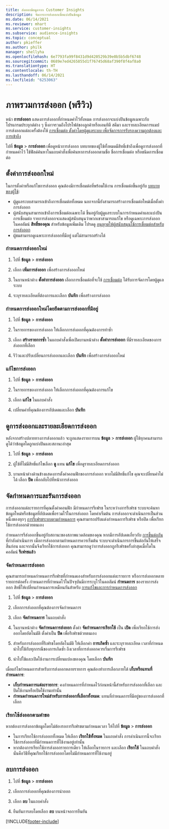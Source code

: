 ```yaml
---
title: ส่งออกข้อมูลจาก Customer Insights
description: จัดการการส่งออกเพื่อแบ่งปันข้อมูล
ms.date: 06/14/2021
ms.reviewer: mhart
ms.service: customer-insights
ms.subservice: audience-insights
ms.topic: conceptual
author: pkieffer
ms.author: philk
manager: shellyha
ms.openlocfilehash: 6e7793fa99f8431d9d420529b39e0b5b5dbf6748
ms.sourcegitcommit: 0689e7ed4265855d1f76745d68af390f8f4af8a0
ms.translationtype: HT
ms.contentlocale: th-TH
ms.lasthandoff: 06/14/2021
ms.locfileid: "6253063"
---
```

# <a name="exports-preview-overview"></a>ภาพรวมการส่งออก (พรีวิว)

หน้า **การส่งออก** แสดงการส่งออกที่กำหนดค่าไว้ทั้งหมด การส่งออกจะแบ่งปันข้อมูลเฉพาะกับโปรแกรมประยุกต์ต่าง ๆ ซึ่งอาจรวมถึงโปรไฟล์ของลูกค้าหรือเอนทิตี สคีมา และรายละเอียดการแมป การส่งออกแต่ละครั้งต้องใช้ [การเชื่อมต่อ ตั้งค่าโดยผู้ดูแลระบบ เพื่อจัดการการรับรองความถูกต้องและการเข้าถึง](connections.md)

ไปที่ **ข้อมูล** > **การส่งออก** เพื่อดูหน้าการส่งออก บทบาทของผู้ใช้ทั้งหมดมีสิทธิ์เข้าถึงเพื่อดูการส่งออกที่กำหนดค่าไว้ ใช้ฟิลด์ค้นหาในแถบคำสั่งเพื่อค้นหาการส่งออกตามชื่อ ชื่อการเชื่อมต่อ หรือชนิดการเชื่อมต่อ

## <a name="set-up-a-new-export"></a>ตั้งค่าการส่งออกใหม่

ในการตั้งค่าหรือแก้ไขการส่งออก คุณต้องมีการเชื่อมต่อที่พร้อมใช้งาน การเชื่อมต่อขึ้นอยู่กับ [บทบาทของผู้ใช้](permissions.md):
- ผู้ดูแลระบบสามารถเข้าถึงการเชื่อมต่อทั้งหมด นอกจากนี้ยังสามารถสร้างการเชื่อมต่อใหม่เมื่อตั้งค่าการส่งออก
- ผู้สนับสนุนสามารถเข้าถึงการเชื่อมต่อเฉพาะได้ ขึ้นอยู่กับผู้ดูแลระบบในการกำหนดค่าและแบ่งปันการเชื่อมต่อ รายการส่งออกจะแสดงผู้สนับสนุนว่าพวกเขาสามารถแก้ไข หรือดูเฉพาะการส่งออกในคอลัมน์ **สิทธิ์ของคุณ** สำหรับข้อมูลเพิ่มเติม โปรดดู [อนุญาตให้ผู้สนับสนุนใช้การเชื่อมต่อสำหรับการส่งออก](connections.md#allow-contributors-to-use-a-connection-for-exports)
- ผู้ชมสามารถดูเฉพาะการส่งออกที่มีอยู่ แต่ไม่สามารถสร้างได้

### <a name="define-a-new-export"></a>กำหนดการส่งออกใหม่

1. ไปที่ **ข้อมูล** > **การส่งออก**

1. เลือก **เพิ่มการส่งออก** เพื่อสร้างการส่งออกใหม่

1. ในบานหน้าต่าง **ตั้งค่าการส่งออก** เลือกการเชื่อมต่อที่จะใช้ [การเชื่อมต่อ](connections.md) ได้รับการจัดการโดยผู้ดูแลระบบ 

1. ระบุรายละเอียดที่ต้องการและเลือก **บันทึก** เพื่อสร้างการส่งออก

### <a name="define-a-new-export-based-on-an-existing-export"></a>กำหนดการส่งออกใหม่โดยยึดตามการส่งออกที่มีอยู่

1. ไปที่ **ข้อมูล** > **การส่งออก**

1. ในรายการของการส่งออก ให้เลือกการส่งออกที่คุณต้องการทำซ้ำ

1. เลือก **สร้างรายการซ้ำ** ในแถบคำสั่งเพื่อเปิดบานหน้าต่าง **ตั้งค่าการส่งออก** ที่มีรายละเอียดของการส่งออกที่เลือก

1. รีวิวและปรับเปลี่ยนการส่งออกและเลือก **บันทึก** เพื่อสร้างการส่งออกใหม่

### <a name="edit-an-export"></a>แก้ไขการส่งออก

1. ไปที่ **ข้อมูล** > **การส่งออก**

1. ในรายการของการส่งออก ให้เลือกการส่งออกที่คุณต้องการแก้ไข

1. เลือก **แก้ไข** ในแถบคำสั่ง

1. เปลี่ยนค่าที่คุณต้องการอัปเดตและเลือก **บันทึก**

## <a name="view-exports-and-export-details"></a>ดูการส่งออกและรายละเอียดการส่งออก

หลังจากสร้างปลายทางการส่งออกแล้ว จะถูกแสดงรายการบน **ข้อมูล** > **การส่งออก** ผู้ใช้ทุกคนสามารถดูได้ว่าข้อมูลใดถูกแบ่งปันและสถานะล่าสุด

1. ไปที่ **ข้อมูล** > **การส่งออก**

1. ผู้ใช้ที่ไม่มีสิทธิ์แก้ไขเลือก **ดู** แทน **แก้ไข** เพื่อดูรายละเอียดการส่งออก

1. บานหน้าต่างด้านข้างแสดงการตั้งค่าคอนฟิกของการส่งออก หากไม่มีสิทธิ์แก้ไข คุณจะเปลี่ยนค่าไม่ได้ เลือก **ปิด** เพื่อกลับไปที่หน้าการส่งออก

## <a name="schedule-and-run-exports"></a>จัดกำหนดการและรันการส่งออก

การส่งออกแต่ละรายการที่คุณตั้งค่าคอนฟิก มีกำหนดการรีเฟรช ในระหว่างการรีเฟรช ระบบจะค้นหาข้อมูลใหม่หรือข้อมูลที่อัปเดตเพื่อรวมไว้ในการส่งออก โดยค่าเริ่มต้น การส่งออกจะดำเนินการเป็นส่วนหนึ่งของทุกๆ [การรีเฟรชระบบตามกำหนดการ](system.md#schedule-tab) คุณสามารถปรับแต่งกำหนดการรีเฟรช หรือปิด เพื่อเรียกใช้การส่งออกด้วยตนเอง

กำหนดการรีส่งออกขึ้นอยู่กับสถานะของสภาพแวดล้อมของคุณ หากมีการอัปเดตเกี่ยวกับ [การขึ้นต่อกัน](system.md#refresh-policies) ที่กำลังดำเนินการ เมื่อการส่งออกตามกำหนดการควรเริ่มต้น ระบบจะดำเนินการการขึ้นต่อกันให้เสร็จสิ้นก่อน และจากนั้นจึงเรียกใช้การส่งออก คุณสามารถดูว่าการส่งออกถูกรีเฟรชครั้งล่าสุดเมื่อใดในคอลัมน์ **รีเฟรชแล้ว**

### <a name="schedule-exports"></a>จัดกําหนดการส่งออก

คุณสามารถกำหนดกำหนดการรีเฟรชที่กำหนดเองสำหรับการส่งออกแต่ละรายการ หรือการส่งออกหลายรายการต่อครั้ง กำหนดการที่กำหนดไว้ในปัจจุบันมีการระบุไว้ในคอลัมน์ **กำหนดการ** ของรายการส่งออก สิทธิ์ให้เปลี่ยนกำหนดการเหมือนกันสำหรับ [การแก้ไขและการกำหนดการส่งออก](export-destinations.md#set-up-a-new-export) 

1. ไปที่ **ข้อมูล** > **การส่งออก**

1. เลือกการส่งออกที่คุณต้องการจัดกำหนดการ

1. เลือก **จัดกำหนดการ** ในแถบคำสั่ง

1. ในบานหน้าต่าง **จัดกำหนดการส่งออก** ตั้งค่า **จัดกำหนดการเรียกใช้** เป็น **เปิด** เพื่อเรียกใช้การส่งออกโดยอัตโนมัติ ตั้งค่าเป็น **ปิด** เพื่อรีเฟรชด้วยตนเอง

1. สำหรับการส่งออกที่รีเฟรชโดยอัตโนมัติ ให้เลือกค่า **การเกิดซ้ำ** และระบุรายละเอียด เวลาที่กำหนดนำไปใช้กับทุกกรณีของการเกิดซ้ำ ถึงเวลาที่การส่งออกควรเริ่มการรีเฟรช

1. นำไปใช้และเปิดใช้งานการเปลี่ยนแปลงของคุณ โดยเลือก **บันทึก**

เมื่อแก้ไขกำหนดการสำหรับการส่งออกหลายรายการ คุณต้องทำการเลือกภายใต้ **เก็บหรือแทนที่กำหนดการ**:
- **เก็บกำหนดการแต่ละรายการ**: คงกำหนดการที่กำหนดไว้ก่อนหน้านี้สำหรับการส่งออกที่เลือก และปิดใช้งานหรือเปิดใช้งานเท่านั้น
- **กำหนดกำหนดการใหม่สำหรับการส่งออกที่เลือกทั้งหมด**: แทนที่กำหนดการที่มีอยู่ของการส่งออกที่เลือก

### <a name="run-exports-on-demand"></a>เรียกใช้ส่งออกตามคำขอ

หากต้องการส่งออกข้อมูลโดยไม่ต้องรอการรีเฟรชตามกำหนดเวลา ให้ไปที่ **ข้อมูล** > **การส่งออก**

- ในการเรียกใช้การส่งออกทั้งหมด ให้เลือก **เรียกใช้ทั้งหมด** ในแถบคำสั่ง การดำเนินการนี้จะเรียกใช้การส่งออกที่มีกำหนดการที่ใช้งานอยู่เท่านั้น
- หากต้องการเรียกใช้การส่งออกรายการเดียว ให้เลือกในรายการ และเลือก **เรียกใช้** ในแถบคำสั่ง นั่นคือวิธีที่คุณเรียกใช้การส่งออกโดยไม่มีกำหนดการที่ใช้งานอยู่ 

## <a name="remove-an-export"></a>ลบการส่งออก

1. ไปที่ **ข้อมูล** > **การส่งออก**

1. เลือกการส่งออกที่คุณต้องการนำออก

1. เลือก **ลบ** ในแถบคำสั่ง

1. ยืนยันการลบโดยเลือก **ลบ** บนหน้าจอการยืนยัน


[!INCLUDE[footer-include](../includes/footer-banner.md)]
